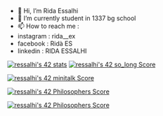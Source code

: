 - 👋 Hi, I’m Rida Essalhi
- 🌱 I’m currently student in 1337 bg school
- 📫 How to reach me :
- instagram : rida__ex
- facebook : Ridà ES
- linkedin : RIDA ESSALHI
<!---
resalhi/resalhi is a ✨ special ✨ repository because its `README.md` (this file) appears on your GitHub profile.
You can click the Preview link to take a look at your changes.
--->
<a href="https://github.com/JaeSeoKim/badge42"><img src="https://badge42.vercel.app/api/v2/cl3u4v8qb002609l9ld1bkoup/stats?cursusId=21&coalitionId=79" alt="ressalhi's 42 stats" /></a>
[![ressalhi's 42 so_long Score](https://badge42.vercel.app/api/v2/cl3u4v8qb002609l9ld1bkoup/project/2498941)](https://github.com/JaeSeoKim/badge42)

[![ressalhi's 42 minitalk Score](https://badge42.vercel.app/api/v2/cl3u4v8qb002609l9ld1bkoup/project/2544716)](https://github.com/JaeSeoKim/badge42)

[![ressalhi's 42 Philosophers Score](https://badge42.vercel.app/api/v2/cl3u4v8qb002609l9ld1bkoup/project/2550055)](https://github.com/JaeSeoKim/badge42)

[![ressalhi's 42 Philosophers Score](https://badge42.vercel.app/api/v2/cl3u4v8qb002609l9ld1bkoup/project/2550055)](https://github.com/JaeSeoKim/badge42)

